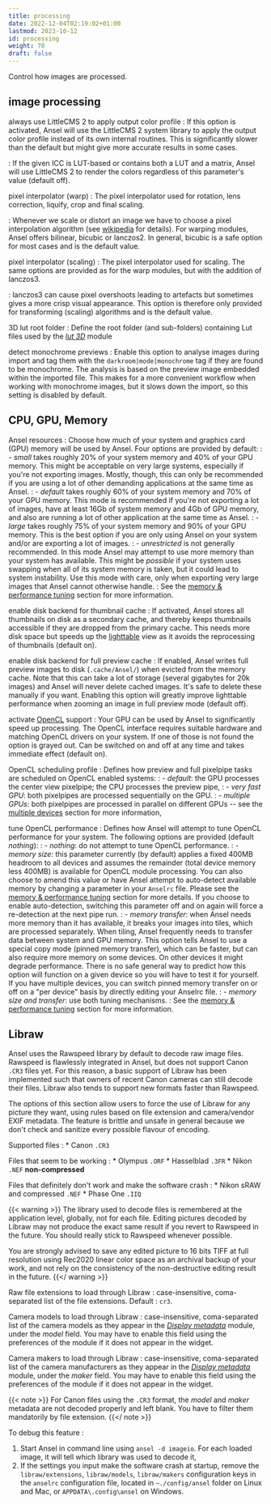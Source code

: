 ```yaml
---
title: processing
date: 2022-12-04T02:19:02+01:00
lastmod: 2023-10-12
id: processing
weight: 70
draft: false
---
```


Control how images are processed.

## image processing

always use LittleCMS 2 to apply output color profile
: If this option is activated, Ansel will use the LittleCMS 2 system library to apply the output color profile instead of its own internal routines. This is significantly slower than the default but might give more accurate results in some cases.

: If the given ICC is LUT-based or contains both a LUT and a matrix, Ansel will use LittleCMS 2 to render the colors regardless of this parameter's value (default off).

pixel interpolator (warp)
: The pixel interpolator used for rotation, lens correction, liquify, crop and final scaling.

: Whenever we scale or distort an image we have to choose a pixel interpolation algorithm (see [wikipedia](https://en.wikipedia.org/wiki/Image_scaling) for details). For warping modules, Ansel offers bilinear, bicubic or lanczos2. In general, bicubic is a safe option for most cases and is the default value.

pixel interpolator (scaling)
: The pixel interpolator used for scaling. The same options are provided as for the warp modules, but with the addition of lanczos3.

: lanczos3 can cause pixel overshoots leading to artefacts but sometimes gives a more crisp visual appearance. This option is therefore only provided for transforming (scaling) algorithms and is the default value.

3D lut root folder
: Define the root folder (and sub-folders) containing Lut files used by the [_lut 3D_](../views/darkroom/modules/lut-3D.md) module

detect monochrome previews
: Enable this option to analyse images during import and tag them with the `darkroom|mode|monochrome` tag if they are found to be monochrome. The analysis is based on the preview image embedded within the imported file. This makes for a more convenient workflow when working with monochrome images, but it slows down the import, so this setting is disabled by default.


## CPU, GPU, Memory

Ansel resources
: Choose how much of your system and graphics card (GPU) memory will be used by Ansel. Four options are provided by default:
: - _small_ takes roughly 20% of your system memory and 40% of your GPU memory. This might be acceptable on very large systems, especially if you're not exporting images. Mostly, though, this can only be recommended if you are using a lot of other demanding applications at the same time as Ansel.
: - _default_ takes roughly 60% of your system memory and 70% of your GPU memory. This mode is recommended if you're not exporting a lot of images, have at least 16Gb of system memory and 4Gb of GPU memory, and also are running a lot of other application at the same time as Ansel.
: - _large_ takes roughly 75% of your system memory and 90% of your GPU memory. This is the best option if you are only using Ansel on your system and/or are exporting a lot of images.
: - _unrestricted_ is not generally recommended. In this mode Ansel may attempt to use more memory than your system has available. This might be _possible_ if your system uses swapping when all of its system memory is taken, but it could lead to system instability. Use this mode with care, only when exporting very large images that Ansel cannot otherwise handle.
: See the [memory & performance tuning](../preferences-settings/performance/mem-performance.md#ansel-resources) section for more information.

enable disk backend for thumbnail cache
: If activated, Ansel stores all thumbnails on disk as a secondary cache, and thereby keeps thumbnails accessible if they are dropped from the primary cache. This needs more disk space but speeds up the [lighttable](../views/lighttable/_index.md) view as it avoids the reprocessing of thumbnails (default on).

enable disk backend for full preview cache
: If enabled, Ansel writes full preview images to disk (`.cache/Ansel/`) when evicted from the memory cache. Note that this can take a lot of storage (several gigabytes for 20k images) and Ansel will never delete cached images. It's safe to delete these manually if you want. Enabling this option will greatly improve lighttable performance when zooming an image in full preview mode (default off).

activate [OpenCL](../preferences-settings/performance/opencl_index.md) support
: Your GPU can be used by Ansel to significantly speed up processing. The OpenCL interface requires suitable hardware and matching OpenCL drivers on your system. If one of those is not found the option is grayed out. Can be switched on and off at any time and takes immediate effect (default on).

OpenCL scheduling profile
: Defines how preview and full pixelpipe tasks are scheduled on OpenCL enabled systems:
: - _default_: the GPU processes the center view pixelpipe; the CPU processes the preview pipe,
: - _very fast GPU_: both pixelpipes are processed sequentially on the GPU.
: - _multiple GPUs_: both pixelpipes are processed in parallel on different GPUs -- see the [multiple devices](../preferences-settings/performance/opencl/multiple-devices.md) section for more information,

tune OpenCL performance
: Defines how Ansel will attempt to tune OpenCL performance for your system. The following options are provided (default _nothing_):
: - _nothing_: do not attempt to tune OpenCL performance.
: - _memory size_: this parameter currently (by default) applies a fixed 400MB headroom to all devices and assumes the remainder (total device memory less 400MB) is available for OpenCL module processing. You can also choose to amend this value or have Ansel attempt to auto-detect available memory by changing a parameter in your `Anselrc` file. Please see the [memory & performance tuning](../preferences-settings/performance/mem-performance.md#id-specific-opencl-configuration) section for more details. If you choose to enable auto-detection, switching this parameter off and on again will force a re-detection at the next pipe run.
: - _memory transfer_: when Ansel needs more memory than it has available, it breaks your images into tiles, which are processed separately. When tiling, Ansel frequently needs to transfer data between system and GPU memory. This option tells Ansel to use a special copy mode (pinned memory transfer), which can be faster, but can also require more memory on some devices. On other devices it might degrade performance. There is no safe general way to predict how this option will function on a given device so you will have to test it for yourself. If you have multiple devices, you can switch pinned memory transfer on or off on a "per device" basis by directly editing your Anselrc file.
: - _memory size and transfer_: use both tuning mechanisms.
: See the [memory & performance tuning](../preferences-settings/performance/mem-performance.md) section for more information.


## Libraw

Ansel uses the Rawspeed library by default to decode raw image files. Rawspeed is flawlessly integrated in Ansel, but does not support Canon `.CR3` files yet. For this reason, a basic support of Libraw has been implemented such that owners of recent Canon cameras can still decode their files. Libraw also tends to support new formats faster than Rawspeed.

The options of this section allow users to force the use of Libraw for any picture they want, using rules based on file extension and camera/vendor EXIF metadata. The feature is brittle and unsafe in general because we don't check and sanitize every possible flavour of encoding.

Supported files
:  * Canon `.CR3`

Files that seem to be working
:   * Olympus `.ORF`
    * Hasselblad `.3FR`
    * Nikon `.NEF` __non-compressed__

Files that definitely don't work and make the software crash
:   * Nikon sRAW and compressed `.NEF`
    * Phase One `.IIQ`

{{< warning >}}
The library used to decode files is remembered at the application level, globally, not for each file. Editing pictures decoded by Libraw may not produce the exact same result if you revert to Rawspeed in the future. You should really stick to Rawspeed whenever possible.

You are strongly advised to save any edited picture to 16 bits TIFF at full resolution using Rec2020 linear color space as an archival backup of your work, and not rely on the consistency of the non-destructive editing result in the future.
{{</ warning >}}

Raw file extensions to load through Libraw
: case-insensitive, coma-separated list of the file extensions. Default : `cr3`.

Camera models to load through Libraw
: case-insensitive, coma-separated list of the camera models as they appear in the [_Display metadata_](../views/toolboxes/image-information.md) module, under the _model_ field. You may have to enable this field using the preferences of the module if it does not appear in the widget.

Camera makers to load through Libraw
: case-insensitive, coma-separated list of the camera manufacturers as they appear in the [_Display metadata_](../views/toolboxes/image-information.md) module, under the _maker_ field. You may have to enable this field using the preferences of the module if it does not appear in the widget.

{{< note >}}
For Canon files using the `.CR3` format, the _model_ and _maker_ metadata are not decoded properly and left blank. You have to filter them mandatorily by file extension.
{{</ note >}}

To debug this feature : 

1. Start Ansel in command line using `ansel -d imageio`. For each loaded image, it will tell which library was used to decode it,
1. If the settings you input make the software crash at startup, remove the `libraw/extensions`, `libraw/models`, `libraw/makers` configuration keys in the `anselrc` configuration file, located in `~./config/ansel` folder on Linux and Mac, or `APPDATA\.config\ansel` on Windows.
